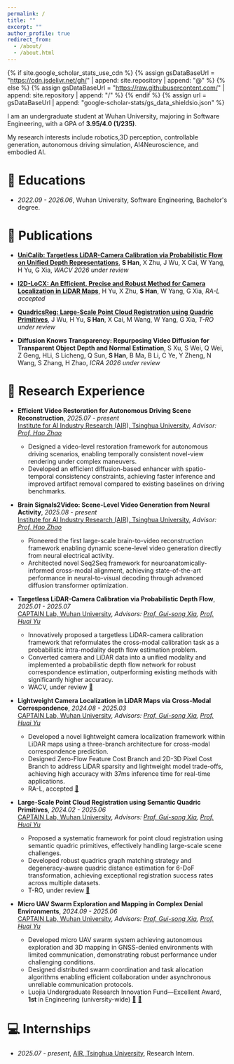 ```yaml
---
permalink: /
title: ""
excerpt: ""
author_profile: true
redirect_from: 
  - /about/
  - /about.html
---
```


{% if site.google_scholar_stats_use_cdn %}
{% assign gsDataBaseUrl = "https://cdn.jsdelivr.net/gh/" | append: site.repository | append: "@" %}
{% else %}
{% assign gsDataBaseUrl = "https://raw.githubusercontent.com/" | append: site.repository | append: "/" %}
{% endif %}
{% assign url = gsDataBaseUrl | append: "google-scholar-stats/gs_data_shieldsio.json" %}

<span class='anchor' id='about-me'></span>


I am an undergraduate student at Wuhan University, majoring in Software Engineering, with a GPA of **3.95/4.0 (1/235)**. 

My research interests include robotics,3D perception, controllable generation, autonomous driving simulation, AI4Neuroscience, and embodied AI.  

# 📖 Educations
- *2022.09 - 2026.06*, Wuhan University, Software Engineering, Bachelor's degree.


<!-- # 🔥 News
- *2022.02*: &nbsp;🎉🎉 Lorem ipsum dolor sit amet, consectetur adipiscing elit. Vivamus ornare aliquet ipsum, ac tempus justo dapibus sit amet. 
- *2022.02*: &nbsp;🎉🎉 Lorem ipsum dolor sit amet, consectetur adipiscing elit. Vivamus ornare aliquet ipsum, ac tempus justo dapibus sit amet.  -->

# 📝 Publications 

<!-- <div class='paper-box'><div class='paper-box-image'><div><div class="badge">CVPR 2016</div><img src='images/500x300.png' alt="sym" width="100%"></div></div>
<div class='paper-box-text' markdown="1">

[Deep Residual Learning for Image Recognition](https://openaccess.thecvf.com/content_cvpr_2016/papers/He_Deep_Residual_Learning_CVPR_2016_paper.pdf)

**Kaiming He**, Xiangyu Zhang, Shaoqing Ren, Jian Sun

[**Project**](https://scholar.google.com/citations?view_op=view_citation&hl=zh-CN&user=DhtAFkwAAAAJ&citation_for_view=DhtAFkwAAAAJ:ALROH1vI_8AC) <strong><span class='show_paper_citations' data='DhtAFkwAAAAJ:ALROH1vI_8AC'></span></strong>
- Lorem ipsum dolor sit amet, consectetur adipiscing elit. Vivamus ornare aliquet ipsum, ac tempus justo dapibus sit amet. 
</div>
</div> -->


- **[UniCalib: Targetless LiDAR-Camera Calibration via Probabilistic Flow on Unified Depth Representations](https://arxiv.org/abs/2504.01416)**, **S Han**, X Zhu, J Wu, X Cai, W Yang, H Yu, G Xia, *WACV 2026 under review*
- **[I2D-LoCX: An Efficient, Precise and Robust Method for Camera Localization in LiDAR Maps](https://ieeexplore.ieee.org/abstract/document/11045122)**, H Yu, X Zhu, **S Han**, W Yang, G Xia, *RA-L accepted*
- **[QuadricsReg: Large-Scale Point Cloud Registration using Quadric Primitives](https://arxiv.org/abs/2412.02998)**, J Wu, H Yu, **S Han**, X Cai, M Wang, W Yang, G Xia, *T-RO under review*

- **Diffusion Knows Transparency: Repurposing Video Diffusion for Transparent Object Depth and Normal Estimation**, S Xu, S Wei, Q Wei, Z Geng, HLi, S Licheng, Q Sun, **S Han**, B Ma, B Li, C Ye, Y Zheng, N Wang, S Zhang, H Zhao, *ICRA 2026 under review*

# 🔬 Research Experience

- **Efficient Video Restoration for Autonomous Driving Scene Reconstruction**, *2025.07 - present*  
  [Institute for AI Industry Research (AIR), Tsinghua University](https://air.tsinghua.edu.cn/en/), *Advisor: [Prof. Hao Zhao](https://sites.google.com/view/fromandto)*
  - Designed a video-level restoration framework for autonomous driving scenarios, enabling temporally consistent novel-view rendering under complex maneuvers.
  - Developed an efficient diffusion-based enhancer with spatio-temporal consistency constraints, achieving faster inference and improved artifact removal compared to existing baselines on driving benchmarks.

- **Brain Signals2Video: Scene-Level Video Generation from Neural Activity**, *2025.08 - present*  
  [Institute for AI Industry Research (AIR), Tsinghua University](https://air.tsinghua.edu.cn/en/), *Advisor: [Prof. Hao Zhao](https://sites.google.com/view/fromandto)*
  - Pioneered the first large-scale brain-to-video reconstruction framework enabling dynamic scene-level video generation directly from neural electrical activity.
  - Architected novel Seq2Seq framework for neuroanatomically-informed cross-modal alignment, achieving state-of-the-art performance in neural-to-visual decoding through advanced diffusion transformer optimization.

- **Targetless LiDAR-Camera Calibration via Probabilistic Depth Flow**, *2025.01 - 2025.07*  
  [CAPTAIN Lab, Wuhan University](http://www.captain-whu.com/en/), *Advisors: [Prof. Gui-song Xia](http://www.captain-whu.com/en/person/xiaguisong.html), [Prof. Huai Yu](https://levenberg.github.io/)*
  - Innovatively proposed a targetless LiDAR-camera calibration framework that reformulates the cross-modal calibration task as a probabilistic intra-modality depth flow estimation problem.
  - Converted camera and LiDAR data into a unified modality and implemented a probabilistic depth flow network for robust correspondence estimation, outperforming existing methods with significantly higher accuracy.
  - WACV, under review [📎](https://arxiv.org/abs/2504.01416)

- **Lightweight Camera Localization in LiDAR Maps via Cross-Modal Correspondence**, *2024.08 - 2025.03*  
  [CAPTAIN Lab, Wuhan University](http://www.captain-whu.com/en/), *Advisors: [Prof. Gui-song Xia](http://www.captain-whu.com/en/person/xiaguisong.html), [Prof. Huai Yu](https://levenberg.github.io/)*
  - Developed a novel lightweight camera localization framework within LiDAR maps using a three-branch architecture for cross-modal correspondence prediction.
  - Designed Zero-Flow Feature Cost Branch and 2D-3D Pixel Cost Branch to address LiDAR sparsity and lightweight model trade-offs, achieving high accuracy with 37ms inference time for real-time applications.
  - RA-L, accepted [📎](https://ieeexplore.ieee.org/abstract/document/11045122)

- **Large-Scale Point Cloud Registration using Semantic Quadric Primitives**, *2024.02 - 2025.06*  
  [CAPTAIN Lab, Wuhan University](http://www.captain-whu.com/en/), *Advisors: [Prof. Gui-song Xia](http://www.captain-whu.com/en/person/xiaguisong.html), [Prof. Huai Yu](https://levenberg.github.io/)*
  - Proposed a systematic framework for point cloud registration using semantic quadric primitives, effectively handling large-scale scene challenges.
  - Developed robust quadrics graph matching strategy and degeneracy-aware quadric distance estimation for 6-DoF transformation, achieving exceptional registration success rates across multiple datasets.
  - T-RO, under review [📎](https://arxiv.org/abs/2412.02998)

- **Micro UAV Swarm Exploration and Mapping in Complex Denial Environments**, *2024.09 - 2025.06*  
  [CAPTAIN Lab, Wuhan University](http://www.captain-whu.com/en/), *Advisors: [Prof. Gui-song Xia](http://www.captain-whu.com/en/person/xiaguisong.html), [Prof. Huai Yu](https://levenberg.github.io/)*
  - Developed micro UAV swarm system achieving autonomous exploration and 3D mapping in GNSS-denied environments with limited communication, demonstrating robust performance under challenging conditions.
  - Designed distributed swarm coordination and task allocation algorithms enabling efficient collaboration under asynchronous unreliable communication protocols.
  - Luojia Undergraduate Research Innovation Fund—Excellent Award, **1st** in Engineering (university-wide) [📎](https://news.whu.edu.cn/info/1015/470117.htm) [📎](https://uc.whu.edu.cn/2022/show.jsp?urltype=news.NewsContentUrl&wbtreeid=1517&wbnewsid=122531)

<!-- # 🎖 Honors and Awards
- *2021.10* Lorem ipsum dolor sit amet, consectetur adipiscing elit. Vivamus ornare aliquet ipsum, ac tempus justo dapibus sit amet. 
- *2021.09* Lorem ipsum dolor sit amet, consectetur adipiscing elit. Vivamus ornare aliquet ipsum, ac tempus justo dapibus sit amet.  -->




# 💻 Internships
- *2025.07 - present*, [AIR, Tsinghua University](https://air.tsinghua.edu.cn/en/), Research Intern.